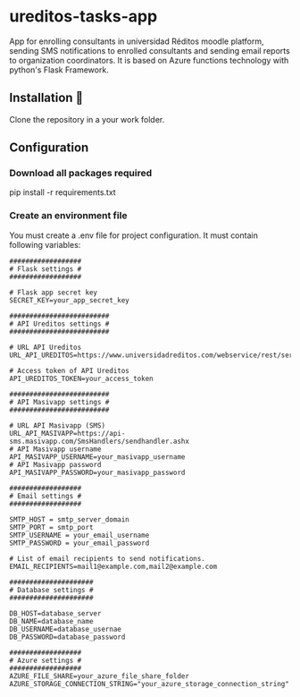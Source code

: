 # ureditos-tasks-app
App for enrolling consultants in universidad Réditos moodle platform, sending SMS notifications to enrolled consultants and sending email reports to organization coordinators. It is based on Azure functions technology with python's Flask Framework.

## Installation 🔧

Clone the repository in a your work folder.

## Configuration

### Download all packages required

pip install -r requirements.txt

### Create an environment file

You must create a .env file for project configuration. It must contain following variables:

```
##################
# Flask settings #
##################

# Flask app secret key
SECRET_KEY=your_app_secret_key

#########################
# API Ureditos settings #
#########################

# URL API Ureditos
URL_API_UREDITOS=https://www.universidadreditos.com/webservice/rest/server.php

# Access token of API Ureditos
API_UREDITOS_TOKEN=your_access_token

#########################
# API Masivapp settings #
#########################

# URL API Masivapp (SMS)
URL_API_MASIVAPP=https://api-sms.masivapp.com/SmsHandlers/sendhandler.ashx
# API Masivapp username
API_MASIVAPP_USERNAME=your_masivapp_username
# API Masivapp password
API_MASIVAPP_PASSWORD=your_masivapp_password

##################
# Email settings #
##################

SMTP_HOST = smtp_server_domain
SMTP_PORT = smtp_port
SMTP_USERNAME = your_email_username
SMTP_PASSWORD = your_email_password

# List of email recipients to send notifications.
EMAIL_RECIPIENTS=mail1@example.com,mail2@example.com

#####################
# Database settings #
#####################

DB_HOST=database_server
DB_NAME=database_name
DB_USERNAME=database_usernae
DB_PASSWORD=database_password

##################
# Azure settings #
##################
AZURE_FILE_SHARE=your_azure_file_share_folder
AZURE_STORAGE_CONNECTION_STRING="your_azure_storage_connection_string"

```

